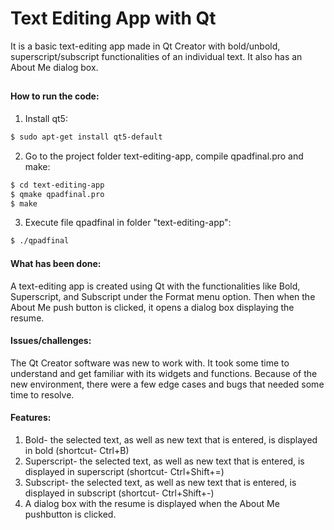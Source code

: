 # Text Editing App with Qt
It is a basic text-editing app made in Qt Creator with bold/unbold, superscript/subscript functionalities of an individual text. It also has an About Me dialog box.
##
#### How to run the code:
1. Install qt5:
```sh
$ sudo apt-get install qt5-default
```
2. Go to the project folder text-editing-app, compile qpadfinal.pro and make:
```sh
$ cd text-editing-app
$ qmake qpadfinal.pro
$ make
```
3. Execute file qpadfinal in folder "text-editing-app":
```sh
$ ./qpadfinal
```
#### What has been done:
A text-editing app is created using Qt with the functionalities like Bold, Superscript, and Subscript under the Format menu option. Then when the About Me push button is clicked, it opens a dialog box displaying the resume.
#### Issues/challenges:
The Qt Creator software was new to work with. It took some time to understand and get familiar with its widgets and functions. Because of the new environment, there were a few edge cases and bugs that needed some time to resolve.
#### Features:
1. Bold- the selected text, as well as new text that is entered, is displayed in bold (shortcut- Ctrl+B)
2. Superscript- the selected text, as well as new text that is entered, is displayed in superscript (shortcut- Ctrl+Shift+=)
3. Subscript- the selected text, as well as new text that is entered, is displayed in subscript (shortcut- Ctrl+Shift+-)
4. A dialog box with the resume is displayed when the About Me pushbutton is clicked.
